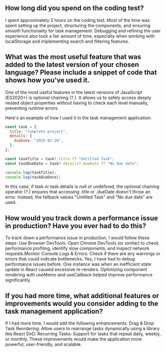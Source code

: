 ## How long did you spend on the coding test?

I spent approximately 2 hours on the coding test. Most of the time was spent setting up the project, structuring the components, and ensuring smooth functionality for task management. Debugging and refining the user experience also took a fair amount of time, especially when working with localStorage and implementing search and filtering features.

## What was the most useful feature that was added to the latest version of your chosen language? Please include a snippet of code that shows how you've used it.
One of the most useful features in the latest versions of JavaScript (ES2020+) is optional chaining (?.). It allows us to safely access deeply nested object properties without having to check each level manually, preventing runtime errors.

Here's an example of how I used it in the task management application:

```javascript
const task = {
  title: "Complete project",
  details: {
    dueDate: "2025-02-20",
  },
};

const taskTitle = task?.title ?? "Untitled Task";
const taskDueDate = task?.details?.dueDate ?? "No due date";

console.log(taskTitle);
console.log(taskDueDate); 
```

In this case, if task or task.details is null or undefined, the optional chaining operator (?.) ensures that accessing .title or .dueDate doesn't throw an error. Instead, the fallback values "Untitled Task" and "No due date" are used.

## How would you track down a performance issue in production? Have you ever had to do this?


To track down a performance issue in production, I would follow these steps:
Use Browser DevTools: Open Chrome DevTools (or similar) to check performance profiling, identify slow components, and inspect network requests.Monitor Console Logs & Errors: Check if there are any warnings or errors that could indicate bottlenecks.
Yes, I have had to debug performance issues before. One instance was when an inefficient state update in React caused excessive re-renders. Optimizing component rendering with useMemo and useCallback helped improve performance significantly.

## If you had more time, what additional features or improvements would you consider adding to the task management application?

If I had more time, I would add the following enhancements:
Drag & Drop Task Reordering: Allow users to rearrange tasks dynamically using a library like React DnD.
Recurring Tasks: Support for tasks that repeat daily, weekly, or monthly.
These improvements would make the application more powerful, user-friendly, and scalable.
